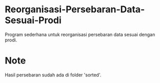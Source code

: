 # Reorganisasi-Persebaran-Data-Sesuai-Prodi
 Program sederhana untuk reorganisasi persebaran data sesuai dengan prodi.

# Note
 Hasil persebaran sudah ada di folder 'sorted'.